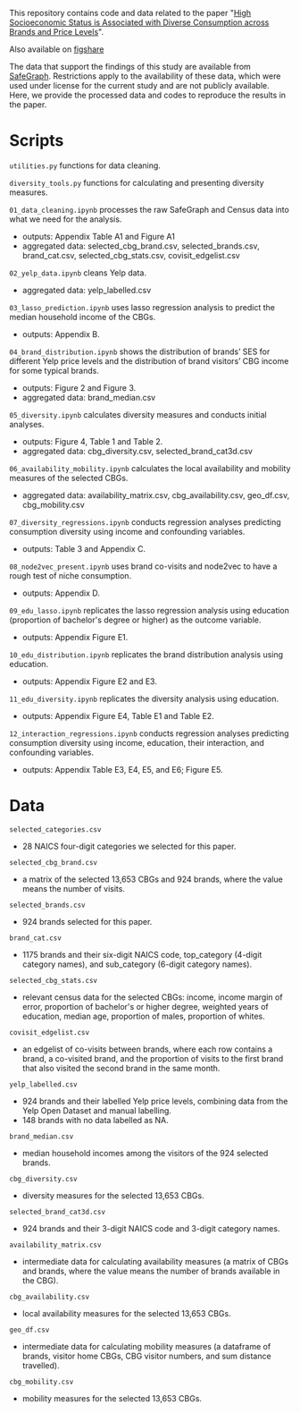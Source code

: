 This repository contains code and data related to the paper "[High Socioeconomic Status is Associated with Diverse Consumption across Brands and Price Levels](https://arxiv.org/abs/2506.13840)".

Also available on [figshare](https://doi.org/10.6084/m9.figshare.29320598.v1)

The data that support the findings of this study are available from [SafeGraph](https://www.safegraph.com/). Restrictions apply to the availability of these data, which were used under license for the current study and are not publicly available. Here, we provide the processed data and codes to reproduce the results in the paper.



# Scripts

`utilities.py` functions for data cleaning.

`diversity_tools.py` functions for calculating and presenting diversity measures.

`01_data_cleaning.ipynb` processes the raw SafeGraph and Census data into what we need for the analysis.
- outputs: Appendix Table A1 and Figure A1
- aggregated data: selected_cbg_brand.csv, selected_brands.csv, brand_cat.csv, selected_cbg_stats.csv, covisit_edgelist.csv

`02_yelp_data.ipynb` cleans Yelp data.
- aggregated data: yelp_labelled.csv

`03_lasso_prediction.ipynb`  uses lasso regression analysis to predict the median household income of the CBGs.
- outputs: Appendix B.

`04_brand_distribution.ipynb` shows the distribution of brands’ SES for different Yelp price levels and the distribution of brand visitors’ CBG income for some typical brands.
- outputs: Figure 2 and Figure 3.
- aggregated data: brand_median.csv

`05_diversity.ipynb` calculates diversity measures and conducts initial analyses.
- outputs: Figure 4, Table 1 and Table 2.
- aggregated data: cbg_diversity.csv, selected_brand_cat3d.csv

`06_availability_mobility.ipynb` calculates the local availability and mobility measures of the selected CBGs.
- aggregated data: availability_matrix.csv, cbg_availability.csv, geo_df.csv, cbg_mobility.csv

`07_diversity_regressions.ipynb` conducts regression analyses predicting consumption diversity using income and confounding variables.
- outputs: Table 3 and Appendix C.

`08_node2vec_present.ipynb` uses brand co-visits and node2vec to have a rough test of niche consumption.
- outputs: Appendix D.

`09_edu_lasso.ipynb` replicates the lasso regression analysis using education (proportion of bachelor's degree or higher) as the outcome variable.
- outputs: Appendix Figure E1.

`10_edu_distribution.ipynb` replicates the brand distribution analysis using education.
- outputs: Appendix Figure E2 and E3.

`11_edu_diversity.ipynb` replicates the diversity analysis using education.
- outputs: Appendix Figure E4, Table E1 and Table E2.

`12_interaction_regressions.ipynb` conducts regression analyses predicting consumption diversity using income, education, their interaction, and confounding variables.
- outputs: Appendix Table E3, E4, E5, and E6; Figure E5.


# Data

`selected_categories.csv`

- 28 NAICS four-digit categories we selected for this paper.

`selected_cbg_brand.csv`
- a matrix of the selected 13,653 CBGs and 924 brands, where the value means the number of visits.

`selected_brands.csv`
- 924 brands selected for this paper.

`brand_cat.csv`

- 1175 brands and their six-digit NAICS code, top_category (4-digit category names), and sub_category (6-digit category names).

`selected_cbg_stats.csv`
- relevant census data for the selected CBGs: income, income margin of error, proportion of bachelor's or higher degree, weighted years of education, median age, proportion of males, proportion of whites.

`covisit_edgelist.csv`
- an edgelist of co-visits between brands, where each row contains a brand, a co-visited brand, and the proportion of visits to the first brand that also visited the second brand in the same month.

`yelp_labelled.csv`
- 924 brands and their labelled Yelp price levels, combining data from the Yelp Open Dataset and manual labelling.
- 148 brands with no data labelled as NA.

`brand_median.csv`
- median household incomes among the visitors of the 924 selected brands.

`cbg_diversity.csv`
- diversity measures for the selected 13,653 CBGs.

`selected_brand_cat3d.csv`
- 924 brands and their 3-digit NAICS code and 3-digit category names. 

`availability_matrix.csv`
- intermediate data for calculating availability measures (a matrix of CBGs and brands, where the value means the number of brands available in the CBG).

`cbg_availability.csv`
- local availability measures for the selected 13,653 CBGs.

`geo_df.csv`
- intermediate data for calculating mobility measures (a dataframe of brands, visitor home CBGs, CBG visitor numbers, and sum distance travelled).

`cbg_mobility.csv`
- mobility measures for the selected 13,653 CBGs.
